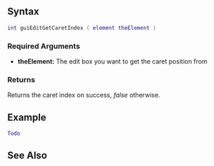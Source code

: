 Syntax
------

``` lua
int guiEditGetCaretIndex ( element theElement )
```

### Required Arguments

-   **theElement:** The edit box you want to get the caret position from

### Returns

Returns the caret index on success, *false* otherwise.

Example
-------

``` lua
Todo
```

See Also
--------
